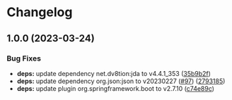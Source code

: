 # Changelog

## 1.0.0 (2023-03-24)


### Bug Fixes

* **deps:** update dependency net.dv8tion:jda to v4.4.1_353 ([35b9b2f](https://github.com/DuncanCasteleyn/DiscordModBot/commit/35b9b2fd3eb8dfb7a17a27151381160dd23a7c32))
* **deps:** update dependency org.json:json to v20230227 ([#97](https://github.com/DuncanCasteleyn/DiscordModBot/issues/97)) ([2793185](https://github.com/DuncanCasteleyn/DiscordModBot/commit/2793185635e89b2a32341f5113a849bbe2e8194e))
* **deps:** update plugin org.springframework.boot to v2.7.10 ([c74e89c](https://github.com/DuncanCasteleyn/DiscordModBot/commit/c74e89c848efa44e06aac5ec6d6314c4b9ab2edc))

